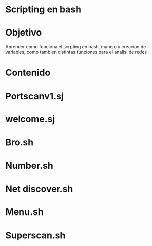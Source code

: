 # Scripting en bash

# Objetivo
Aprender como funciona el scrpting en bash, manejo y creacion de variables, como tambien distintas funciones para el analisi de redes
# Contenido
# Portscanv1.sj
# welcome.sj
# Bro.sh
# Number.sh
# Net discover.sh
# Menu.sh
# Superscan.sh
